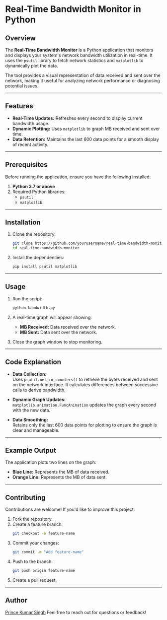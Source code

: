 # Real-Time Bandwidth Monitor in Python

## Overview

The **Real-Time Bandwidth Monitor** is a Python application that monitors and displays your system's network bandwidth utilization in real-time. It uses the `psutil` library to fetch network statistics and `matplotlib` to dynamically plot the data.

The tool provides a visual representation of data received and sent over the network, making it useful for analyzing network performance or diagnosing potential issues.

---

## Features

- **Real-Time Updates:** Refreshes every second to display current bandwidth usage.
- **Dynamic Plotting:** Uses `matplotlib` to graph MB received and sent over time.
- **Data Retention:** Maintains the last 600 data points for a smooth display of recent activity.

---

## Prerequisites

Before running the application, ensure you have the following installed:

1. **Python 3.7 or above**
2. Required Python libraries:
   - `psutil`
   - `matplotlib`

---

## Installation

1. Clone the repository:
   ```bash
   git clone https://github.com/yourusername/real-time-bandwidth-monitor.git
   cd real-time-bandwidth-monitor
   ```

2. Install the dependencies:
   ```bash
   pip install psutil matplotlib
   ```

---

## Usage

1. Run the script:
   ```bash
   python bandwidth.py
   ```

2. A real-time graph will appear showing:
   - **MB Received:** Data received over the network.
   - **MB Sent:** Data sent over the network.

3. Close the graph window to stop monitoring.

---

## Code Explanation

- **Data Collection:**  
  Uses `psutil.net_io_counters()` to retrieve the bytes received and sent on the network interface. It calculates differences between successive calls to derive bandwidth.

- **Dynamic Graph Updates:**  
  `matplotlib.animation.FuncAnimation` updates the graph every second with the new data.

- **Data Smoothing:**  
  Retains only the last 600 data points for plotting to ensure the graph is clear and manageable.

---

## Example Output

The application plots two lines on the graph:
- **Blue Line:** Represents the MB of data received.
- **Orange Line:** Represents the MB of data sent.

---

## Contributing

Contributions are welcome! If you'd like to improve this project:

1. Fork the repository.
2. Create a feature branch:
   ```bash
   git checkout -b feature-name
   ```
3. Commit your changes:
   ```bash
   git commit -m "Add feature-name"
   ```
4. Push to the branch:
   ```bash
   git push origin feature-name
   ```
5. Create a pull request.

---


## Author

[Prince Kumar Singh](https://github.com/Prince11038) 
Feel free to reach out for questions or feedback!
